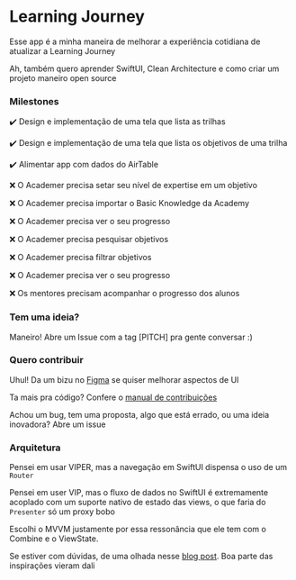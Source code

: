 # Learning Journey
Esse app é a minha maneira de melhorar a experiência cotidiana de atualizar a Learning Journey

Ah, também quero aprender SwiftUI, Clean Architecture e como criar um projeto maneiro open source

### Milestones

✔️ Design e implementação de uma tela que lista as trilhas

✔️ Design e implementação de uma tela que lista os objetivos de uma trilha

✔️ Alimentar app com dados do AirTable

❌ O Academer precisa setar seu nível de expertise em um objetivo

❌ O Academer precisa importar o Basic Knowledge da Academy

❌ O Academer precisa ver o seu progresso

❌ O Academer precisa pesquisar objetivos

❌ O Academer precisa filtrar objetivos

❌ O Academer precisa ver o seu progresso

❌ Os mentores precisam acompanhar o progresso dos alunos

### Tem uma ideia?
Maneiro! Abre um Issue com a tag [PITCH] pra gente conversar :)

### Quero contribuir
Uhul! Da um bizu no [Figma](https://www.figma.com/file/i92HNfoVmYhOIu01ShYAgT/Learning-Journey?node-id=0%3A1) se quiser melhorar aspectos de UI

Ta mais pra código? Confere o [manual de contribuições](CONTRIBUTING.md)

Achou um bug, tem uma proposta, algo que está errado, ou uma ideia inovadora? Abre um issue

### Arquitetura

Pensei em usar VIPER, mas a navegação em SwiftUI dispensa o uso de um `Router`

Pensei em user VIP, mas o fluxo de dados no SwiftUI é extremamente acoplado com um suporte nativo de estado das views, o que faria do `Presenter` só um proxy bobo

Escolhi o MVVM justamente por essa ressonância que ele tem com o Combine e o ViewState. 

Se estiver com dúvidas, de uma olhada nesse [blog post](https://nalexn.github.io/clean-architecture-swiftui/?utm_source=nalexn_github). Boa parte das inspirações vieram dali
